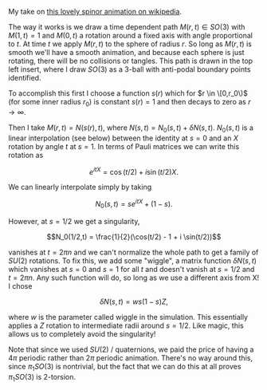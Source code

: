My take on [this lovely spinor animation on wikipedia](https://en.wikipedia.org/wiki/File:Belt_Trick.ogv).

The way it works is we draw a time dependent path $M(r,t) \in SO(3)$ with $M(1,t) = 1$ and $M(0,t)$ a rotation around a fixed axis with angle proportional to $t$. At time $t$ we apply $M(r,t)$ to the sphere of radius $r$. So long as $M(r,t)$ is smooth we'll have a smooth animation, and because each sphere is just rotating, there will be no collisions or tangles. This path is drawn in the top left insert, where I draw $SO(3)$ as a 3-ball with anti-podal boundary points identified.

To accomplish this first I choose a function $s(r)$ which for $r \in \[0,r_0\)$ (for some inner radius $r_0$) is constant $s(r) = 1$ and then decays to zero as $r \to \infty$.

Then I take $M(r,t) = N(s(r),t)$, where $N(s,t) = N_0(s,t) + \delta N(s,t)$. $N_0(s,t)$ is a linear interpolation (see below) between the identity at $s = 0$ and an $X$ rotation by angle $t$ at $s = 1$. In terms of Pauli matrices we can write this rotation as

$$e^{i t X} = \cos(t/2) + i \sin(t/2) X.$$

We can linearly interpolate simply by taking

$$N_0(s,t) = s e^{i t X} + (1-s).$$

However, at $s = 1/2$ we get a singularity,

$$N_0(1/2,t) = \frac{1}{2}(\cos(t/2) - 1 + i \sin(t/2))$$

vanishes at $t = 2\pi n$ and we can't normalize the whole path to get a family of $SU(2)$ rotations. To fix this, we add some "wiggle", a matrix function $\delta N(s,t)$ which vanishes at $s = 0$ and $s = 1$ for all $t$ and doesn't vanish at $s = 1/2$ and $t = 2\pi n$. Any such function will do, so long as we use a different axis from X! I chose

$$\delta N(s,t) = w s(1-s) Z,$$

where $w$ is the parameter called wiggle in the simulation. This essentially applies a $Z$ rotation to intermediate radii around $s = 1/2$. Like magic, this allows us to completely avoid the singularity!

Note that since we used $SU(2)$ / quaternions, we paid the price of having a $4\pi$ periodic rather than $2\pi$ periodic animation. There's no way around this, since $\pi_1 SO(3)$ is nontrivial, but the fact that we can do this at all proves $\pi_1 SO(3)$ is 2-torsion.
